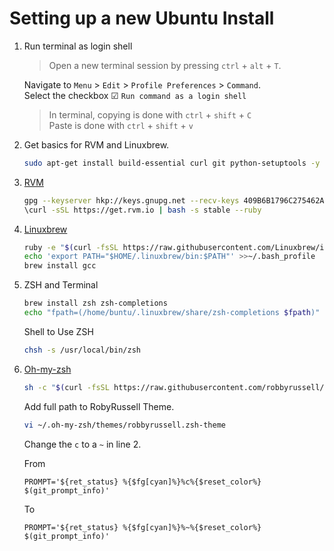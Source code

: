 # Setting up a new Ubuntu Install

1. Run terminal as login shell

    > Open a new terminal session by pressing `ctrl` + `alt` + `T`.

    Navigate to `Menu` > `Edit` > `Profile Preferences` > `Command`.<br>
    Select the checkbox ☑ `Run command as a login shell`

    > In terminal, copying is done with `ctrl` + `shift` + `C` <br>
    Paste is done with `ctrl` + `shift` + `v`

1. Get basics for RVM and Linuxbrew.

    ```bash
    sudo apt-get install build-essential curl git python-setuptools -y
    ```

1. [RVM](https://rvm.io/)

    ```bash
    gpg --keyserver hkp://keys.gnupg.net --recv-keys 409B6B1796C275462A1703113804BB82D39DC0E3
    \curl -sSL https://get.rvm.io | bash -s stable --ruby
    ```

1. [Linuxbrew](http://linuxbrew.sh/)

    ```bash
    ruby -e "$(curl -fsSL https://raw.githubusercontent.com/Linuxbrew/install/master/install)"
    echo 'export PATH="$HOME/.linuxbrew/bin:$PATH"' >>~/.bash_profile
    brew install gcc
    ```

1. ZSH and Terminal

    ```bash
    brew install zsh zsh-completions
    echo "fpath=(/home/buntu/.linuxbrew/share/zsh-completions $fpath)" >> .zshrc
    ```

    Shell to Use ZSH

    ```bash
    chsh -s /usr/local/bin/zsh
    ```

1. [Oh-my-zsh](https://github.com/robbyrussell/oh-my-zsh)

    ```bash
    sh -c "$(curl -fsSL https://raw.githubusercontent.com/robbyrussell/oh-my-zsh/master/tools/install.sh)"
    ```

    Add full path to RobyRussell Theme.

    ```bash
    vi ~/.oh-my-zsh/themes/robbyrussell.zsh-theme
    ```

    Change the `c` to a `~` in line 2.

    From

    ```
    PROMPT='${ret_status} %{$fg[cyan]%}%c%{$reset_color%} $(git_prompt_info)'
    ```

    To

    ```
    PROMPT='${ret_status} %{$fg[cyan]%}%~%{$reset_color%} $(git_prompt_info)'
    ```

<!-- 1. iTerm Keybindings

    Keybindings for moving between words and lines using CMD and alt.

    Download this [file](./notes/os/mac/setting-up/com.googlecode.iterm2.plist).

    Open preferences and configure iTerm to use custom preferences.

1. Java

    ```bash
    brew cask install java
    ```

1. Brew packages
    ```bash
    brew install android-sdk ant awscli curl git mongodb mplayer thefuck vim
    ```

1. Cask Packages

    ```bash
    brew cask install android-studio angry-ip-scanner apache-directory-studio atom boostnote brave chromium cyberduck day-o eclipse-jee firefox google-chrome insomnia mysqlworkbench postman robomongo slack sts transmission virtualbox visual-studio-code vlc whatsapp zeplin
    ```

1. [NVM](https://github.com/creationix/nvm)

    ```bash
    curl -o- https://raw.githubusercontent.com/creationix/nvm/v0.33.1/install.sh | bash
    ```

1. Node via NVM

    ```bash
    nvm install node
    nvm use node
    node -v
    ```

    ```bash
    echo 'PATH="./node_modules/.bin:$PATH"' >> ~/.zshrc
    ```

1. Node essentials

    ```bash
    npm i -g surge tree live-server devtool nodemon
    ```

    This was generated with `npm list -g --depth=0` -->
